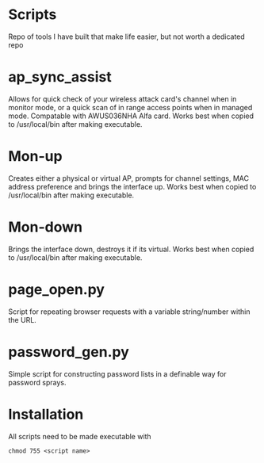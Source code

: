 # Scripts

Repo of tools I have built that make life easier, but not worth a dedicated repo

# ap_sync_assist

Allows for quick check of your wireless attack card's channel when in monitor mode, or a quick scan of in range access points when in managed mode. Compatable with AWUS036NHA Alfa card. Works best when copied to /usr/local/bin after making executable.

# Mon-up

Creates either a physical or virtual AP, prompts for channel settings, MAC address preference and brings the interface up.
Works best when copied to /usr/local/bin after making executable.

# Mon-down

Brings the interface down, destroys it if its virtual. Works best when copied to /usr/local/bin after making executable.

# page_open.py

Script for repeating browser requests with a variable string/number within the URL.

# password_gen.py

Simple script for constructing password lists in a definable way for password sprays.

# Installation

All scripts need to be made executable with
  
  `chmod 755 <script name>`

